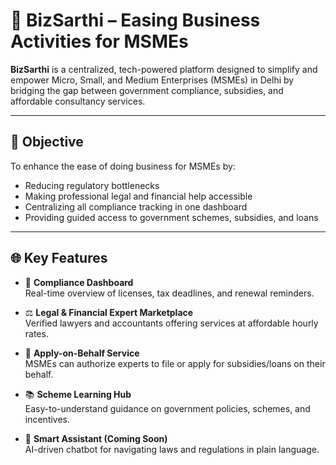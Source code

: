 # 🏢 BizSarthi – Easing Business Activities for MSMEs

**BizSarthi** is a centralized, tech-powered platform designed to simplify and empower Micro, Small, and Medium Enterprises (MSMEs) in Delhi by bridging the gap between government compliance, subsidies, and affordable consultancy services.

---

## 🚀 Objective

To enhance the ease of doing business for MSMEs by:
- Reducing regulatory bottlenecks
- Making professional legal and financial help accessible
- Centralizing all compliance tracking in one dashboard
- Providing guided access to government schemes, subsidies, and loans

---

## 🌐 Key Features

- 🔷 **Compliance Dashboard**  
  Real-time overview of licenses, tax deadlines, and renewal reminders.

- ⚖️ **Legal & Financial Expert Marketplace**  
  Verified lawyers and accountants offering services at affordable hourly rates.

- 📑 **Apply-on-Behalf Service**  
  MSMEs can authorize experts to file or apply for subsidies/loans on their behalf.

- 📚 **Scheme Learning Hub**  
  Easy-to-understand guidance on government policies, schemes, and incentives.

- 🧠 **Smart Assistant (Coming Soon)**  
  AI-driven chatbot for navigating laws and regulations in plain language.
